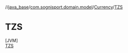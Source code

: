 //[java_base](../../../../index.md)/[com.sognisport.domain.model](../../index.md)/[Currency](../index.md)/[TZS](index.md)

# TZS

[JVM]\
[TZS](index.md)
